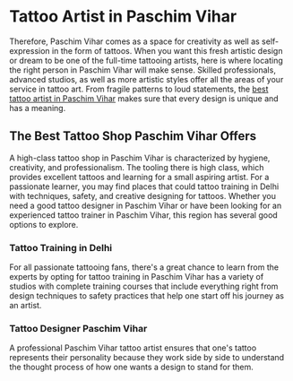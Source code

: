 <h1>Tattoo Artist in Paschim Vihar</h1>

Therefore, Paschim Vihar comes as a space for creativity as well as self-expression in the form of tattoos. When you want this fresh artistic design or dream to be one of the full-time tattooing artists, here is where locating the right person in Paschim Vihar will make sense. Skilled professionals, advanced studios, as well as more artistic styles offer all the areas of your service in tattoo art. From fragile patterns to loud statements, the <a href="https://kdztattoos.com/tattoo-artist-in-paschim-vihar.php
"> best tattoo artist in Paschim Vihar</a> makes sure that every design is unique and has a meaning.

<h2>The Best Tattoo Shop Paschim Vihar Offers</h2>

A high-class tattoo shop in Paschim Vihar is characterized by hygiene, creativity, and professionalism. The tooling there is high class, which provides excellent tattoos and learning for a small aspiring artist. For a passionate learner, you may find places that could tattoo training in Delhi with techniques, safety, and creative designing for tattoos. Whether you need a good tattoo designer in Paschim Vihar or have been looking for an experienced tattoo trainer in Paschim Vihar, this region has several good options to explore.

<h3>Tattoo Training in Delhi</h3>

For all passionate tattooing fans, there's a great chance to learn from the experts by opting for tattoo training in Paschim Vihar has a variety of studios with complete training courses that include everything right from design techniques to safety practices that help one start off his journey as an artist.

<h3>Tattoo Designer Paschim Vihar</h3>

A professional Paschim Vihar tattoo artist ensures that one's tattoo represents their personality because they work side by side to understand the thought process of how one wants a design to stand for them.
